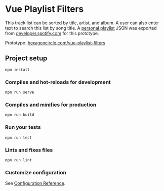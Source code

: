 # Vue Playlist Filters

This track list can be sorted by title, artist, and album. A user can also enter text to search this list by song title. A [personal playlist](https://open.spotify.com/user/hexagoncircle/playlist/5UuLjMciDTvfc2rCBwHMIT?si=KJbnDgcJRSy1iZjO2c4WnQ) JSON was exported from [developer.spotify.com](https://developer.spotify.com/console/get-playlist) for this prototype.

Prototype: [hexagoncircle.com/vue-playlist-filters](https://hexagoncircle.com/vue-playlist-filters/)

## Project setup
```
npm install
```

### Compiles and hot-reloads for development
```
npm run serve
```

### Compiles and minifies for production
```
npm run build
```

### Run your tests
```
npm run test
```

### Lints and fixes files
```
npm run lint
```

### Customize configuration
See [Configuration Reference](https://cli.vuejs.org/config/).
